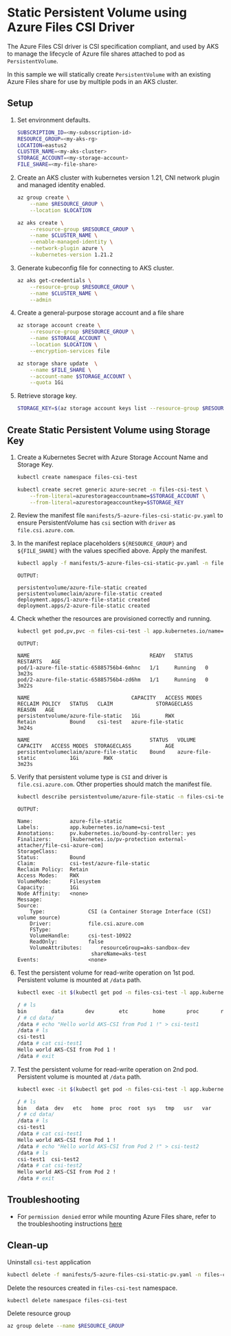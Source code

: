# Static Persistent Volume using Azure Files CSI Driver

The Azure Files CSI driver is CSI specification compliant, and used by AKS to manage the lifecycle of Azure file shares attached to pod as `PersistentVolume`.

In this sample we will statically create `PersistentVolume` with an existing Azure Files share for use by multiple pods in an AKS cluster.

## Setup

1. Set environment defaults.

    ```sh
    SUBSCRIPTION_ID=<my-subsscription-id>
    RESOURCE_GROUP=<my-aks-rg>
    LOCATION=eastus2
    CLUSTER_NAME=<my-aks-cluster>
    STORAGE_ACCOUNT=<my-storage-account>
    FILE_SHARE=<my-file-share>
    ```

2. Create an AKS cluster with kubernetes version 1.21, CNI network plugin and managed identity enabled. 

    ```sh
    az group create \
        --name $RESOURCE_GROUP \
        --location $LOCATION

    az aks create \
        --resource-group $RESOURCE_GROUP \
        --name $CLUSTER_NAME \
        --enable-managed-identity \
        --network-plugin azure \
        --kubernetes-version 1.21.2
    ```

3. Generate kubeconfig file for connecting to AKS cluster.

    ```sh
    az aks get-credentials \
        --resource-group $RESOURCE_GROUP \
        --name $CLUSTER_NAME \
        --admin
    ```

4. Create a general-purpose storage account and a file share 

    ```sh
    az storage account create \
        --resource-group $RESOURCE_GROUP \
        --name $STORAGE_ACCOUNT \
        --location $LOCATION \
        --encryption-services file

    az storage share update  \
        --name $FILE_SHARE \
        --account-name $STORAGE_ACCOUNT \
        --quota 1Gi
    ```

5. Retrieve storage key.

    ```sh
    STORAGE_KEY=$(az storage account keys list --resource-group $RESOURCE_GROUP --account-name $STORAGE_ACCOUNT --query [0].value -o tsv)
    ```
## Create Static Persistent Volume using Storage Key

1. Create a Kubernetes Secret with Azure Storage Account Name and Storage Key.

    ```sh
    kubectl create namespace files-csi-test

    kubectl create secret generic azure-secret -n files-csi-test \
        --from-literal=azurestorageaccountname=$STORAGE_ACCOUNT \
        --from-literal=azurestorageaccountkey=$STORAGE_KEY
    ```

2. Review the manifest file `manifests/5-azure-files-csi-static-pv.yaml` to ensure PersistentVolume has `csi` section with `driver` as `file.csi.azure.com`.

3. In the manifest replace placeholders `${RESOURCE_GROUP}` and `${FILE_SHARE}` with the values specified above. Apply the manifest.

    ```sh
    kubectl apply -f manifests/5-azure-files-csi-static-pv.yaml -n files-csi-test
    ```

    ```
    OUTPUT:

    persistentvolume/azure-file-static created
    persistentvolumeclaim/azure-file-static created
    deployment.apps/1-azure-file-static created
    deployment.apps/2-azure-file-static created
    ```

4. Check whether the resources are provisioned correctly and running.

    ```sh
    kubectl get pod,pv,pvc -n files-csi-test -l app.kubernetes.io/name=csi-test
    ```

    ```
    OUTPUT:

    NAME                                       READY   STATUS    RESTARTS   AGE
    pod/1-azure-file-static-65885756b4-6mhnc   1/1     Running   0          3m23s
    pod/2-azure-file-static-65885756b4-zd6hm   1/1     Running   0          3m22s

    NAME                                 CAPACITY   ACCESS MODES   RECLAIM POLICY   STATUS   CLAIM              STORAGECLASS       REASON   AGE
    persistentvolume/azure-file-static   1Gi        RWX            Retain           Bound    csi-test   azure-file-static           3m24s

    NAME                                       STATUS   VOLUME                      CAPACITY   ACCESS MODES  STORAGECLASS           AGE
    persistentvolumeclaim/azure-file-static    Bound    azure-file-static           1Gi        RWX                                  3m23s
    ```

5. Verify that persistent volume type is `CSI` and driver is `file.csi.azure.com`. Other properties should match the manifest file.

    ```sh
    kubectl describe persistentvolume/azure-file-static -n files-csi-test
    ```

    ```
    OUTPUT:

    Name:            azure-file-static
    Labels:          app.kubernetes.io/name=csi-test
    Annotations:     pv.kubernetes.io/bound-by-controller: yes
    Finalizers:      [kubernetes.io/pv-protection external-attacher/file-csi-azure-com]
    StorageClass:
    Status:          Bound
    Claim:           csi-test/azure-file-static
    Reclaim Policy:  Retain
    Access Modes:    RWX
    VolumeMode:      Filesystem
    Capacity:        1Gi
    Node Affinity:   <none>
    Message:
    Source:
        Type:              CSI (a Container Storage Interface (CSI) volume source)
        Driver:            file.csi.azure.com
        FSType:
        VolumeHandle:      csi-test-10922
        ReadOnly:          false
        VolumeAttributes:      resourceGroup=aks-sandbox-dev
                            shareName=aks-test
    Events:                <none>
    ```

6. Test the persistent volume for read-write operation on 1st pod. Persistent volume is mounted at `/data` path.

    ```sh
    kubectl exec -it $(kubectl get pod -n files-csi-test -l app.kubernetes.io/name=csi-test -o jsonpath='{.items[0].metadata.name}') -n files-csi-test -- sh

    / # ls
    bin        data       dev        etc        home       proc       root       sys        tmp        usr        var
    / # cd data/
    /data # echo "Hello world AKS-CSI from Pod 1 !" > csi-test1
    /data # ls
    csi-test1
    /data # cat csi-test1
    Hello world AKS-CSI from Pod 1 !
    /data # exit
    ```

6. Test the persistent volume for read-write operation on 2nd pod. Persistent volume is mounted at `/data` path.

    ```sh
    kubectl exec -it $(kubectl get pod -n files-csi-test -l app.kubernetes.io/name=csi-test -o jsonpath='{.items[1].metadata.name}') -n files-csi-test -- sh

    / # ls
    bin   data  dev   etc   home  proc  root  sys   tmp   usr   var
    / # cd data/
    /data # ls
    csi-test1
    /data # cat csi-test1
    Hello world AKS-CSI from Pod 1 !
    /data # echo "Hello world AKS-CSI from Pod 2 !" > csi-test2
    /data # ls
    csi-test1  csi-test2
    /data # cat csi-test2
    Hello world AKS-CSI from Pod 2 !
    /data # exit
    ```


## Troubleshooting

- For `permission denied` error while mounting Azure Files share, refer to the troubleshooting instructions [here](https://docs.microsoft.com/en-us/azure/storage/files/storage-troubleshoot-linux-file-connection-problems#mount-error13-permission-denied-when-you-mount-an-azure-file-share)

## Clean-up

Uninstall `csi-test` application 

```sh
kubectl delete -f manifests/5-azure-files-csi-static-pv.yaml -n files-csi-test
```

Delete the resources created in `files-csi-test` namespace. 

```sh
kubectl delete namespace files-csi-test
```

Delete resource group

```sh
az group delete --name $RESOURCE_GROUP
```